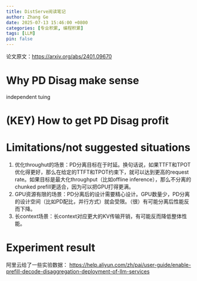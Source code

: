 ```yaml
---
title: DistServe阅读笔记
author: Zhang Ge
date: 2025-07-13 15:46:00 +0800
categories: [专业积累, 编程积累]
tags: [LLM]
pin: false
---
```


论文原文：https://arxiv.org/abs/2401.09670

# Why PD Disag make sense


independent tuing

# (KEY) How to get PD Disag profit

# Limitations/not suggested situations
1. 优化throughut的场景：PD分离目标在于时延。换句话说，如果TTFT和TPOT优化得更好，那么在给定的TTFT和TPOT约束下，就可以达到更高的request rate。如果目标是最大化throughput（比如offline inference），那么不分离的chunked prefill更适合，因为可以把GPU打得更满。
2. GPU资源有限的场景：PD分离后的设计需要精心设计。GPU数量少，PD分离的设计空间（比如PD配比，并行方式）就会受限。（很）有可能分离后性能反而下降。
3. 长context场景：长context对应更大的KV传输开销，有可能反而降低整体性能。

# Experiment result
阿里云给了一些实验数据：
https://help.aliyun.com/zh/pai/user-guide/enable-prefill-decode-disaggregation-deployment-of-llm-services
